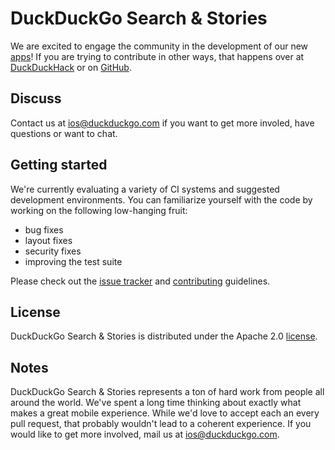 # DuckDuckGo Search & Stories

We are excited to engage the community in the development of our new [apps](https://duckduckgo.com/app)! If you are trying to contribute in other ways, that happens over at [DuckDuckHack](http://duckduckhack.com) or on [GitHub](http://github.com/duckduckgo).

## Discuss

Contact us at ios@duckduckgo.com if you want to get more involed, have questions or want to chat.

## Getting started

We're currently evaluating a variety of CI systems and suggested development environments.  You can familiarize yourself with the code by working on the following low-hanging fruit:
- bug fixes
- layout fixes
- security fixes
- improving the test suite

Please check out the [issue tracker](https://github.com/duckduckgo/ios/issues) and [contributing](https://github.com/duckduckgo/ios/blob/master/CONTRIBUTING.md) guidelines.

## License
DuckDuckGo Search & Stories is distributed under the Apache 2.0 [license](https://github.com/duckduckgo/ios/blob/master/LICENSE).

## Notes
DuckDuckGo Search & Stories represents a ton of hard work from people all around the world. We've spent a long time thinking about exactly what makes a great mobile experience. While we'd love to accept each an every pull request, that probably wouldn't lead to a coherent experience. If you would like to get more involved, mail us at ios@duckduckgo.com.
